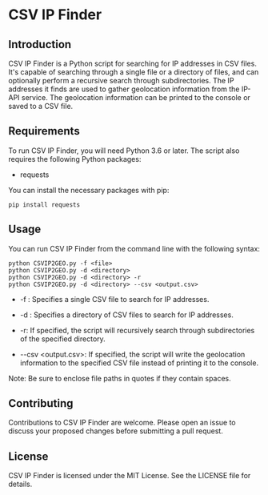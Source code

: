 # CSV IP Finder
## Introduction
CSV IP Finder is a Python script for searching for IP addresses in CSV files. It's capable of searching through a single file or a directory of files, and can optionally perform a recursive search through subdirectories. The IP addresses it finds are used to gather geolocation information from the IP-API service. The geolocation information can be printed to the console or saved to a CSV file.

## Requirements
To run CSV IP Finder, you will need Python 3.6 or later. The script also requires the following Python packages:

* requests

You can install the necessary packages with pip:

```
pip install requests
```
## Usage
You can run CSV IP Finder from the command line with the following syntax:
```
python CSVIP2GEO.py -f <file> 
python CSVIP2GEO.py -d <directory>
python CSVIP2GEO.py -d <directory> -r
python CSVIP2GEO.py -d <directory> --csv <output.csv>
```
* -f <file>: Specifies a single CSV file to search for IP addresses.

* -d <directory>: Specifies a directory of CSV files to search for IP addresses.

* -r: If specified, the script will recursively search through subdirectories of the specified directory.

* --csv <output.csv>: If specified, the script will write the geolocation information to the specified CSV file instead of printing it to the console.

Note: Be sure to enclose file paths in quotes if they contain spaces.

## Contributing
Contributions to CSV IP Finder are welcome. Please open an issue to discuss your proposed changes before submitting a pull request.

## License
CSV IP Finder is licensed under the MIT License. See the LICENSE file for details.
